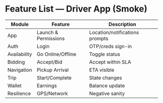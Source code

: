 # Feature List — Driver App (Smoke)
| Module | Feature | Description |
|---|---|---|
| App | Launch & Permissions | Location/notifications prompts |
| Auth | Login | OTP/creds sign-in |
| Availability | Go Online/Offline | Toggle status |
| Bidding | Accept/Bid | Accept within SLA |
| Navigation | Pickup Arrival | ETA visible |
| Trip | Start/Complete | State changes |
| Wallet | Earnings | Balance update |
| Resilience | GPS/Network | Negative sanity |

